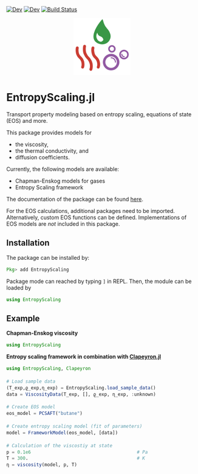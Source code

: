 [![Dev][docs-stable-img]][docs-stable-url] [![Dev][docs-dev-img]][docs-dev-url] [![Build Status][build-img]][build-url]

<p align="center">
  <img width="150px" src="docs/src/assets/logo.svg">
</p>

# EntropyScaling.jl

Transport property modeling based on entropy scaling, equations of state (EOS) and more.

This package provides models for 
- the viscosity,
- the thermal conductivity, and
- diffusion coefficients.

Currently, the following models are available:
- Chapman-Enskog models for gases
- Entropy Scaling framework

The documentation of the package can be found [here][docs-stable-url].

For the EOS calculations, additional packages need to be imported. Alternatively, custom EOS
functions can be defined. Implementations of EOS models are *not* included in this package.

## Installation

The package can be installed by:
```julia
Pkg> add EntropyScaling
```
Package mode can reached by typing `]` in REPL.
Then, the module can be loaded by
```julia
using EntropyScaling
```

## Example

**Chapman-Enskog viscosity**

```julia
using EntropyScaling


```

**Entropy scaling framework in combination with [Clapeyron.jl](https://github.com/ClapeyronThermo/Clapeyron.jl)**

```julia
using EntropyScaling, Clapeyron

# Load sample data
(T_exp,ϱ_exp,η_exp) = EntropyScaling.load_sample_data()
data = ViscosityData(T_exp, [], ϱ_exp, η_exp, :unknown)

# Create EOS model
eos_model = PCSAFT("butane")

# Create entropy scaling model (fit of parameters)
model = FrameworkModel(eos_model, [data])

# Calculation of the viscostiy at state
p = 0.1e6                                       # Pa
T = 300.                                        # K
η = viscosity(model, p, T)
```

[docs-stable-img]: https://img.shields.io/badge/docs-stable-blue.svg
[docs-stable-url]: https://se-schmitt.github.io/EntropyScaling.jl/stable

[docs-dev-img]: https://img.shields.io/badge/docs-dev-blue.svg
[docs-dev-url]: https://se-schmitt.github.io/EntropyScaling.jl/dev

[build-img]: https://github.com/se-schmitt/EntropyScaling.jl/actions/workflows/CI.yml/badge.svg?branch=main
[build-url]: https://github.com/se-schmitt/EntropyScaling.jl/actions/workflows/CI.yml?query=branch%3Amain